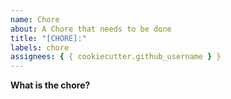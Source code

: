 ```yaml
---
name: Chore
about: A Chore that needs to be done
title: "[CHORE]:"
labels: chore
assignees: { { cookiecutter.github_username } }
---
```


**What is the chore?**
